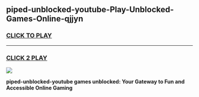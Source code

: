 
## piped-unblocked-youtube-Play-Unblocked-Games-Online-qjjyn
<h3>
<a href="https://premium76.site?title=piped-unblocked-youtube&ref=25A">CLICK TO PLAY</a></h3>
<hr>

<h3>
<a href="https://premium76.site?title=piped-unblocked-youtube&ref=25A">CLICK 2 PLAY</a>
  
</h3>

<a href="https://premium76.site?title=piped-unblocked-youtube&ref=25A"><img src="https://clearcache.store/games.png"></a>


**piped-unblocked-youtube games unblocked: Your Gateway to Fun and Accessible Online Gaming**
